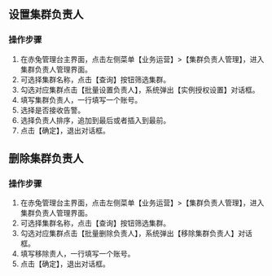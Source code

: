 ## 设置集群负责人
### 操作步骤
1. 在赤兔管理台主界面，点击左侧菜单【业务运营】>【集群负责人管理】，进入集群负责人管理界面。
2. 可选择集群名称，点击【查询】按钮筛选集群。
3. 勾选对应集群点击【批量设置负责人】，系统弹出【实例授权设置】对话框。
4. 填写集群负责人，一行填写一个账号。
5. 选择是否接收告警。
6. 选择负责人排序，追加到最后或者插入到最前。
7. 点击【确定】，退出对话框。

## 删除集群负责人
### 操作步骤
1. 在赤兔管理台主界面，点击左侧菜单【业务运营】>【集群负责人管理】，进入集群负责人管理界面。
2. 可选择集群名称，点击【查询】按钮筛选集群。
3. 勾选对应集群点击【批量删除负责人】，系统弹出【移除集群负责人】对话框。
4. 填写移除责人，一行填写一个账号。
5. 点击【确定】，退出对话框。
